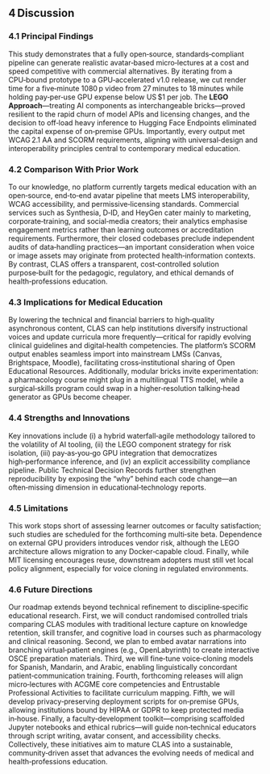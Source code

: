 ## 4 Discussion  

### 4.1 Principal Findings  
This study demonstrates that a fully open‑source, standards‑compliant pipeline can generate realistic avatar‑based micro‑lectures at a cost and speed competitive with commercial alternatives. By iterating from a CPU‑bound prototype to a GPU‑accelerated v1.0 release, we cut render time for a five‑minute 1080 p video from 27 minutes to 18 minutes while holding pay‑per‑use GPU expense below US $1 per job. The **LEGO Approach**—treating AI components as interchangeable bricks—proved resilient to the rapid churn of model APIs and licensing changes, and the decision to off‑load heavy inference to Hugging Face Endpoints eliminated the capital expense of on‑premise GPUs. Importantly, every output met WCAG 2.1 AA and SCORM requirements, aligning with universal‑design and interoperability principles central to contemporary medical education.

### 4.2 Comparison With Prior Work  
To our knowledge, no platform currently targets medical education with an open‑source, end‑to‑end avatar pipeline that meets LMS interoperability, WCAG accessibility, and permissive‑licensing standards. Commercial services such as Synthesia, D‑ID, and HeyGen cater mainly to marketing, corporate‑training, and social‑media creators; their analytics emphasise engagement metrics rather than learning outcomes or accreditation requirements. Furthermore, their closed codebases preclude independent audits of data‑handling practices—an important consideration when voice or image assets may originate from protected health‑information contexts. By contrast, CLAS offers a transparent, cost‑controlled solution purpose‑built for the pedagogic, regulatory, and ethical demands of health‑professions education.

### 4.3 Implications for Medical Education  
By lowering the technical and financial barriers to high‑quality asynchronous content, CLAS can help institutions diversify instructional voices and update curricula more frequently—critical for rapidly evolving clinical guidelines and digital‑health competencies. The platform’s SCORM output enables seamless import into mainstream LMSs (Canvas, Brightspace, Moodle), facilitating cross‑institutional sharing of Open Educational Resources. Additionally, modular bricks invite experimentation: a pharmacology course might plug in a multilingual TTS model, while a surgical‑skills program could swap in a higher‑resolution talking‑head generator as GPUs become cheaper.

### 4.4 Strengths and Innovations  
Key innovations include (i) a hybrid waterfall‑agile methodology tailored to the volatility of AI tooling, (ii) the LEGO component strategy for risk isolation, (iii) pay‑as‑you‑go GPU integration that democratizes high‑performance inference, and (iv) an explicit accessibility compliance pipeline. Public Technical Decision Records further strengthen reproducibility by exposing the “why” behind each code change—an often‑missing dimension in educational‑technology reports.

### 4.5 Limitations  
This work stops short of assessing learner outcomes or faculty satisfaction; such studies are scheduled for the forthcoming multi‑site beta. Dependence on external GPU providers introduces vendor risk, although the LEGO architecture allows migration to any Docker‑capable cloud. Finally, while MIT licensing encourages reuse, downstream adopters must still vet local policy alignment, especially for voice cloning in regulated environments.

### 4.6 Future Directions  
Our roadmap extends beyond technical refinement to discipline‑specific educational research. First, we will conduct randomised controlled trials comparing CLAS modules with traditional lecture capture on knowledge retention, skill transfer, and cognitive load in courses such as pharmacology and clinical reasoning. Second, we plan to embed avatar narrations into branching virtual‑patient engines (e.g., OpenLabyrinth) to create interactive OSCE preparation materials. Third, we will fine‑tune voice‑cloning models for Spanish, Mandarin, and Arabic, enabling linguistically concordant patient‑communication training. Fourth, forthcoming releases will align micro‑lectures with ACGME core competencies and Entrustable Professional Activities to facilitate curriculum mapping. Fifth, we will develop privacy‑preserving deployment scripts for on‑premise GPUs, allowing institutions bound by HIPAA or GDPR to keep protected media in‑house. Finally, a faculty‑development toolkit—comprising scaffolded Jupyter notebooks and ethical rubrics—will guide non‑technical educators through script writing, avatar consent, and accessibility checks. Collectively, these initiatives aim to mature CLAS into a sustainable, community‑driven asset that advances the evolving needs of medical and health‑professions education.
